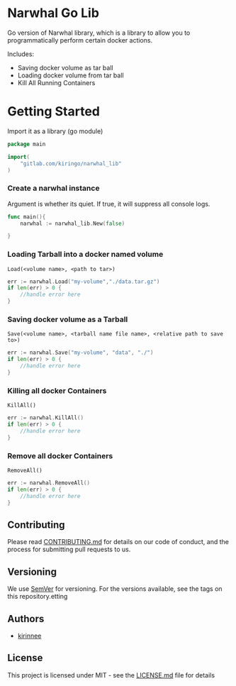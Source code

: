 # Narwhal Go Lib

Go version of Narwhal library, which is a library to allow you to programmatically perform certain docker 
actions.

Includes:
- Saving docker volume as tar ball
- Loading docker volume from tar ball
- Kill All Running Containers

# Getting Started
Import it as a library (go module)
```go
package main

import(
    "gitlab.com/kiringo/narwhal_lib"
)
```

### Create a narwhal instance  
Argument is whether its quiet. If true, it will suppress all console logs.
```go
func main(){
    narwhal := narwhal_lib.New(false)

}
``` 

### Loading Tarball into a docker named volume
`Load(<volume name>, <path to tar>)`
```go
err := narwhal.Load("my-volume","./data.tar.gz")
if len(err) > 0 {
    //handle error here
}
```

### Saving docker volume as a Tarball
`Save(<volume name>, <tarball name file name>, <relative path to save to>)`
```go
err := narwhal.Save("my-volume", "data", "./")
if len(err) > 0 {
    //handle error here
}
```

### Killing all docker Containers
`KillAll()`
```go
err := narwhal.KillAll()
if len(err) > 0 {
    //handle error here
}
```

### Remove all docker Containers
`RemoveAll()`
```go
err := narwhal.RemoveAll()
if len(err) > 0 {
    //handle error here
}
```

## Contributing
Please read [CONTRIBUTING.md](CONTRIBUTING.MD) for details on our code of conduct, and the process for submitting pull requests to us.

## Versioning 
We use [SemVer](https://semver.org/) for versioning. For the versions available, see the tags on this repository.etting

## Authors
* [kirinnee](mailto:kirinnee97@gmail.com) 

## License
This project is licensed under MIT - see the [LICENSE.md](LICENSE.MD) file for details